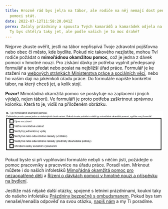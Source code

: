 ```yaml
---
title: Hrozně rád bys jel/a na tábor, ale rodiče na něj nemají dost peněz? Může
  pomoci stát.
date: 2022-07-12T11:58:20.041Z
perex: Začaly prázdniny a spousta Tvých kamarádů a kamarádek odjela na tábory.
  Ty bys chtěl/a taky jet, ale podle vašich je to moc drahé?
---
```

Nejprve zkuste ověřit, jestli na tábor nepřispívá Tvoje zdravotní pojišťovna nebo obec či město, kde bydlíte. Pokud nic takového nezjistíte, mohou Tví rodiče požádat o **mimořádnou okamžitou pomoc**, což je jedna z dávek pomoci v hmotné nouzi. Pro získání dávky je potřeba vyplnit předepsaný formulář a ten předat nebo poslat na nejbližší úřad práce. Formulář je ke stažení na [webových stránkách Ministerstva práce a sociálních věcí](https://www.mpsv.cz/web/cz/-/zadost-o-mimoradnou-okamzitou-pomoc), nebo ho vašim dají na jakémkoli úřadu práce. Do formuláře napište konkrétní tábor, na který chceš jet, a kolik stojí.

**Pozor!** Mimořádná okamžitá pomoc se poskytuje na zaplacení i jiných výdajů, nejen táborů. Ve formuláři je proto potřeba zaškrtnout správnou kolonku. Která to je, vidíš na přiloženém obrázku.

![  formulář - MOP](bez_nazvu.jpg " ")

Pokud byste si při vyplňování formuláře nebyli s něčím jistí, požádejte o pomoc pracovníky a pracovnice na úřadu práce. Poradí vám. Mrknout můžete i do našich infoletáků [Mimořádná okamžitá pomoc pro nezaopatřené děti](https://www.ochrance.cz/letaky/mimoradna-okamzita-pomoc-pro-nezaopatrene-deti/mop-pro-deti.pdf) a [Řízení o dávkách pomoci v hmotné nouzi a příspěvku na bydlení](https://www.ochrance.cz/letaky/rizeni-o-davkach-pomoci-v-hn/rizeni-o-davkach-pomoci-v-hn.pdf).

Jestliže máš nějaké další otázky, spojené s letními prázdninami, koukni taky do našeho infoletáku [Prázdniny bezpečně s ombudsmanem](https://www.ochrance.cz/letaky/prazdniny-bezpecne/prazdniny-bezpecne.pdf). Pokud bys tam nenašel/nenašla odpověď na svou otázku, [napiš nám](https://deti.ochrance.cz/kdo/jak/) a my Ti poradíme.